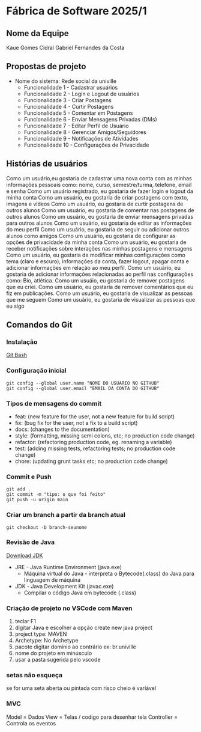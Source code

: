 # Fábrica de Software 2025/1

## Nome da Equipe

Kaue Gomes Cidral
Gabriel Fernandes da Costa

## Propostas de projeto

- Nome do sistema: Rede social da univille
  - Funcionalidade 1 - Cadastrar usuários
  - Funcionalidade 2 - Login e Logout de usuários
  - Funcionalidade 3 - Criar Postagens
  - Funcionalidade 4 - Curtir Postagens
  - Funcionalidade 5 - Comentar em Postagens
  - Funcionalidade 6 - Enviar Mensagens Privadas (DMs)
  - Funcionalidade 7 - Editar Perfil de Usuário
  - Funcionalidade 8 - Gerenciar Amigos/Seguidores
  - Funcionalidade 9 - Notificações de Atividades
  - Funcionalidade 10 - Configurações de Privacidade  

## Histórias de usuários

Como um usuário,eu gostaria de cadastrar uma nova conta com as minhas informações pessoais como: nome, curso, semestre/turma, telefone, email e senha
Como um usuário registrado, eu gostaria de fazer login e logout da minha conta
Como um usuário, eu gostaria de criar postagens com texto, imagens e vídeos
Como um usuário, eu gostaria de curtir postagens de outros alunos
Como um usuário, eu gostaria de comentar nas postagens de outros alunos
Como um usuário, eu gostaria de enviar mensagens privadas para outros alunos
Como um usuário, eu gostaria de editar as informações do meu perfil
Como um usuário, eu gostaria de seguir ou adicionar outros alunos como amigos
Como um usuário, eu gostaria de configurar as opções de privacidade da minha conta
Como um usuário, eu gostaria de receber notificações sobre interações nas minhas postagens e mensagens 
Como um usuário, eu gostaria de modificar minhas configurações como tema (claro e escuro), informações da conta, fazer logout, apagar conta e adicionar informações em relação ao meu perfil.
Como um usuário, eu gostaria de adicionar informações relacionadas ao perfil nas configurações como: Bio, atlética.
Como um usuáio, eu gostaria de remover postagens que eu criei.
Como um usuário, eu gostaria de remover comentários que eu fiz em publicações.
Como um usuário, eu gostaria de visualizar as pessoas que me seguem
Como um usuário, eu gostaria de visualizar as pessoas que eu sigo
## Comandos do Git

### Instalação
[Git Bash](https://git-scm.com/downloads)

### Configuração inicial

```
git config --global user.name "NOME DO USUARIO NO GITHUB"
git config --global user.email "EMAIL DA CONTA DO GITHUB"
```
### Tipos de mensagens do commit

- feat: (new feature for the user, not a new feature for build script)
- fix: (bug fix for the user, not a fix to a build script)
- docs: (changes to the documentation)
- style: (formatting, missing semi colons, etc; no production code change)
- refactor: (refactoring production code, eg. renaming a variable)
- test: (adding missing tests, refactoring tests; no production code change)
- chore: (updating grunt tasks etc; no production code change)

### Commit e Push

```
git add .
git commit -m "tipo: o que foi feito"
git push -u origin main
```

### Criar um branch a partir da branch atual
```
git checkout -b branch-seunome
```

### Revisão de Java

[Download JDK](https://adoptium.net/)

- JRE - Java Runtime Environment (java.exe)
  - Máquina virtual do Java - interpreta o Bytecode(.class) do Java para linguagem de máquina
- JDK - Java Development Kit (javac.exe)
  - Compilar o código Java em bytecode (.class)

### Criação de projeto no VSCode com Maven
1) teclar F1
2) digitar Java e escolher a opção create new java project
3) project type: MAVEN
4) Archetype: No Archetype
5) pacote digitar domínio ao contrário ex: br.univille
6) nome do projeto em minúsculo
7) usar a pasta sugerida pelo vscode

### setas não esqueça

se for uma seta aberta ou pintada com risco cheio é variável

### MVC
Model = Dados
View = Telas / codigo para desenhar tela
Controller = Controla os eventos